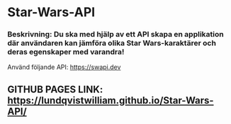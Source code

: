 # Star-Wars-API

### Beskrivning: Du ska med hjälp av ett API skapa en applikation där användaren kan jämföra olika Star Wars-karaktärer och deras egenskaper med varandra!

Använd följande API: https://swapi.dev

## GITHUB PAGES LINK: https://lundqvistwilliam.github.io/Star-Wars-API/

